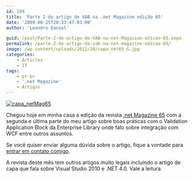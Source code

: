 ```yaml
---
id: 199
title: 'Parte 2 do artigo de VAB na .net Magazine edição 65'
date: '2009-08-25T20:33:47-03:00'
author: 'Leandro Daniel'

guid: /post/Parte-2-do-artigo-de-VAB-na-net-Magazine-edicao-65.aspx
permalink: /parte-2-do-artigo-de-vab-na-net-magazine-edicao-65/
image: /wp-content/uploads/2012/10/capa_net65_G.jpg
categories:
    - Articles
    - IT
tags:
    - pt-br
    - '.net Magazine'
    - Artigos
---
```


[![capa_netMag65](http://leandrodaniel.com/pics/WindowsLiveWriter/Parte2doartigodeVABna.netMagazineedio65/1E8564D6/capa_netMag65_thumb.jpg "capa_netMag65")](http://leandrodaniel.com/pics/WindowsLiveWriter/Parte2doartigodeVABna.netMagazineedio65/3FE50A72/capa_netMag65.jpg)

Chegou hoje em minha casa a edição da revista [.net Magazine 65](http://www.devmedia.com.br/resumo/default.asp?ed=65&site=1) com a segunda e última parte do meu artigo sobre boas práticas com o Validation Application Block da Enterprise Library onde falo sobre integração com WCF entre outros assuntos.

Se você quiser enviar alguma dúvida sobre o artigo, fique a vontade para [entrar em contato comigo](http://www.leandrodaniel.com/contact).

A revista deste mês tem outros artigos muito legais incluindo o artigo de capa que fala sobre Visual Studio 2010 e .NET 4.0. Vale a leitura.
